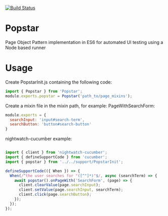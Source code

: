 [![Build Status](https://semaphoreci.com/api/v1/impofdoom/popstar/branches/master/badge.svg)](https://semaphoreci.com/impofdoom/popstar)

# Popstar
Page Object Pattern implementation in ES6 for automated UI testing using a Node based runner

# Usage

Create PopstarInit.js containing the following code:
```javascript
import { Popstar } from 'Popstar';
module.exports.popstar = Popstar('path_to/page_mixins');
```

Create a mixin file in the mixin path, for example: PageWithSearchForm:
```javascript
module.exports = {
  searchInput: 'input#search-term',
  searchButton: 'button#search-button'
}
```

nightwatch-cucumber example:
```javascript

import { client } from 'nightwatch-cucumber';
import { defineSupportCode } from 'cucumber';
import { popstar } from '../../support/PopstarInit';

defineSupportCode(({ When }) => {
  When(/^the user searches for "([^"]*)"$/, async (searchTerm) => {
    await popstar().onPageWith('SearchForm', (page) => {
      client.clearValue(page.searchInput);
      client.setValue(page.searchInput, searchTerm);
      client.click(page.searchButton);
    });
  });
});
```
